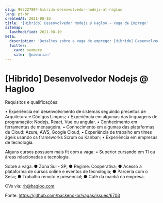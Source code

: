 ```yaml
---
slug: 965227894-hibrido-desenvolvedor-nodejs-at-hagloo
lang: pt-br
createdAt: 2021-08-10
title: '[Hibrido] Desenvolvedor Nodejs @ Hagloo - Vaga de Emprego'
sitemap:
  lastModified: 2021-08-10
meta:
  description: 'Detalhes sobre a vaga de emprego: [Hibrido] Desenvolvedor Nodejs @ Hagloo'
  twitter:
    card: summary
    site: '@nawarian'
---
```


# [Hibrido] Desenvolvedor Nodejs @ Hagloo

Requisitos e qualificações:

• Experiência em desenvolvimento de sistemas seguindo preceitos de Arquitetura e Códigos Limpos;
• Experiência em algumas das linguagens de programação: Nodejs, React, Vue ou angular.
• Conhecimento em ferramentas de mensageira;
• Conhecimento em algumas das plataformas de Cloud: Azure, AWS, Google Cloud;
• Experiência de trabalho em times ágeis usando os frameworks Scrum ou Kanban;
• Experiência em empresas de tecnologia.

Alguns cursos possuem mais fit com a vaga:
• Superior cursando em TI ou áreas relacionadas a tecnologia.

Sobre a vaga:
● Zona Sul - SP;
● Regime: Cooperativa;
● Acesso a plataforma de cursos online e eventos de tecnologia;
● Parceria com o Sesc;
● Trabalho remoto e presencial;
● Café da manhã na empresa.

CVs via: rh@hagloo.com

Fonte: https://github.com/backend-br/vagas/issues/6703